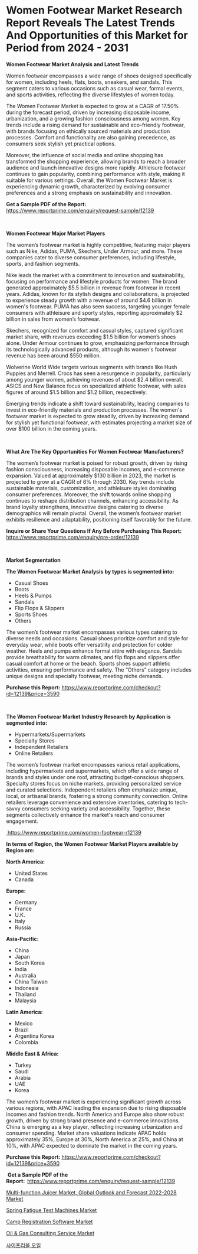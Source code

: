 <p><h1>Women Footwear Market Research Report Reveals The Latest Trends And Opportunities of this Market for Period from 2024 - 2031</h1></p><p><strong>Women Footwear Market Analysis and Latest Trends</strong></p>
<p><p>Women footwear encompasses a wide range of shoes designed specifically for women, including heels, flats, boots, sneakers, and sandals. This segment caters to various occasions such as casual wear, formal events, and sports activities, reflecting the diverse lifestyles of women today. </p><p>The Women Footwear Market is expected to grow at a CAGR of 17.50% during the forecast period, driven by increasing disposable income, urbanization, and a growing fashion consciousness among women. Key trends include a rising demand for sustainable and eco-friendly footwear, with brands focusing on ethically sourced materials and production processes. Comfort and functionality are also gaining precedence, as consumers seek stylish yet practical options. </p><p>Moreover, the influence of social media and online shopping has transformed the shopping experience, allowing brands to reach a broader audience and launch innovative designs more rapidly. Athleisure footwear continues to gain popularity, combining performance with style, making it suitable for various settings. Overall, the Women Footwear Market is experiencing dynamic growth, characterized by evolving consumer preferences and a strong emphasis on sustainability and innovation.</p></p>
<p><strong>Get a Sample PDF of the Report:&nbsp;</strong> <a href="https://www.reportprime.com/enquiry/request-sample/12139">https://www.reportprime.com/enquiry/request-sample/12139</a></p>
<p>&nbsp;</p>
<p><strong>Women Footwear Major Market Players</strong></p>
<p><p>The women’s footwear market is highly competitive, featuring major players such as Nike, Adidas, PUMA, Skechers, Under Armour, and more. These companies cater to diverse consumer preferences, including lifestyle, sports, and fashion segments.</p><p>Nike leads the market with a commitment to innovation and sustainability, focusing on performance and lifestyle products for women. The brand generated approximately $5.5 billion in revenue from footwear in recent years. Adidas, known for its stylish designs and collaborations, is projected to experience steady growth with a revenue of around $4.6 billion in women's footwear. PUMA has also seen success, targeting younger female consumers with athleisure and sporty styles, reporting approximately $2 billion in sales from women’s footwear.</p><p>Skechers, recognized for comfort and casual styles, captured significant market share, with revenues exceeding $1.5 billion for women’s shoes alone. Under Armour continues to grow, emphasizing performance through its technologically advanced products, although its women's footwear revenue has been around $550 million.</p><p>Wolverine World Wide targets various segments with brands like Hush Puppies and Merrell. Crocs has seen a resurgence in popularity, particularly among younger women, achieving revenues of about $2.4 billion overall. ASICS and New Balance focus on specialized athletic footwear, with sales figures of around $1.5 billion and $1.2 billion, respectively.</p><p>Emerging trends indicate a shift toward sustainability, leading companies to invest in eco-friendly materials and production processes. The women's footwear market is expected to grow steadily, driven by increasing demand for stylish yet functional footwear, with estimates projecting a market size of over $100 billion in the coming years.</p></p>
<p>&nbsp;</p>
<p><strong>What Are The Key Opportunities For Women Footwear Manufacturers?</strong></p>
<p><p>The women’s footwear market is poised for robust growth, driven by rising fashion consciousness, increasing disposable incomes, and e-commerce expansion. Valued at approximately $130 billion in 2023, the market is projected to grow at a CAGR of 6% through 2030. Key trends include sustainable materials, customization, and athleisure styles dominating consumer preferences. Moreover, the shift towards online shopping continues to reshape distribution channels, enhancing accessibility. As brand loyalty strengthens, innovative designs catering to diverse demographics will remain pivotal. Overall, the women’s footwear market exhibits resilience and adaptability, positioning itself favorably for the future.</p></p>
<p><strong>Inquire or Share Your Questions If Any Before Purchasing This Report:</strong> <a href="https://www.reportprime.com/enquiry/pre-order/12139">https://www.reportprime.com/enquiry/pre-order/12139</a></p>
<p>&nbsp;</p>
<p><strong>Market Segmentation</strong></p>
<p><strong>The Women Footwear Market Analysis by types is segmented into:</strong></p>
<p><ul><li>Casual Shoes</li><li>Boots</li><li>Heels & Pumps</li><li>Sandals</li><li>Flip Flops & Slippers</li><li>Sports Shoes</li><li>Others</li></ul></p>
<p><p>The women’s footwear market encompasses various types catering to diverse needs and occasions. Casual shoes prioritize comfort and style for everyday wear, while boots offer versatility and protection for colder weather. Heels and pumps enhance formal attire with elegance. Sandals provide breathability for warm climates, and flip flops and slippers offer casual comfort at home or the beach. Sports shoes support athletic activities, ensuring performance and safety. The “Others” category includes unique designs and specialty footwear, meeting niche demands.</p></p>
<p><strong>Purchase this Report:&nbsp;</strong><a href="https://www.reportprime.com/checkout?id=12139&price=3590">https://www.reportprime.com/checkout?id=12139&price=3590</a></p>
<p>&nbsp;</p>
<p><strong>The Women Footwear Market Industry Research by Application is segmented into:</strong></p>
<p><ul><li>Hypermarkets/Supermarkets</li><li>Specialty Stores</li><li>Independent Retailers</li><li>Online Retailers</li></ul></p>
<p><p>The women’s footwear market encompasses various retail applications, including hypermarkets and supermarkets, which offer a wide range of brands and styles under one roof, attracting budget-conscious shoppers. Specialty stores focus on niche markets, providing personalized service and curated selections. Independent retailers often emphasize unique, local, or artisanal brands, fostering a strong community connection. Online retailers leverage convenience and extensive inventories, catering to tech-savvy consumers seeking variety and accessibility. Together, these segments collectively enhance the market's reach and consumer engagement.</p></p>
<p><a href="https://www.reportprime.com/women-footwear-r12139">&nbsp;https://www.reportprime.com/women-footwear-r12139</a></p>
<p><strong>In terms of Region, the Women Footwear Market Players available by Region are:</strong></p>
<p>
    <p> <strong> North America: </strong>
        <ul>
            <li>United States</li>
            <li>Canada</li>
        </ul>
        </p> 
    <p> <strong> Europe: </strong>
        <ul>
            <li>Germany</li>
            <li>France</li>
            <li>U.K.</li>
            <li>Italy</li>
            <li>Russia</li>
        </ul>
        </p> 
    <p> <strong> Asia-Pacific: </strong>
        <ul>
            <li>China</li>
            <li>Japan</li>
            <li>South Korea</li>
            <li>India</li>
            <li>Australia</li>
            <li>China Taiwan</li>
            <li>Indonesia</li>
            <li>Thailand</li>
            <li>Malaysia</li>
        </ul>
        </p> 
    <p> <strong> Latin America: </strong>
        <ul>
            <li>Mexico</li>
            <li>Brazil</li>
            <li>Argentina Korea</li>
            <li>Colombia</li>
        </ul>
        </p> 
    <p> <strong> Middle East & Africa: </strong>
        <ul>
            <li>Turkey</li>
            <li>Saudi</li>
            <li>Arabia</li>
            <li>UAE</li>
            <li>Korea</li>
        </ul>
    </p>
    </p>
<p><p>The women’s footwear market is experiencing significant growth across various regions, with APAC leading the expansion due to rising disposable incomes and fashion trends. North America and Europe also show robust growth, driven by strong brand presence and e-commerce innovations. China is emerging as a key player, reflecting increasing urbanization and consumer spending. Market share valuations indicate APAC holds approximately 35%, Europe at 30%, North America at 25%, and China at 10%, with APAC expected to dominate the market in the coming years.</p></p>
<p><strong>Purchase this Report: </strong><a href="https://www.reportprime.com/checkout?id=12139&price=3590">https://www.reportprime.com/checkout?id=12139&price=3590</a></p>
<p>&nbsp;<strong>Get a Sample PDF of the Report:&nbsp;&nbsp;</strong><a href="https://www.reportprime.com/enquiry/request-sample/12139">https://www.reportprime.com/enquiry/request-sample/12139</a></p>
<p><strong></strong></p>
<p><p><a href="https://www.linkedin.com/pulse/multi-function-juicer-market-global-outlook-forecast-2022-2028-o8vte?trackingId=8XKzn%2FGfQZCgi3lcFAwvkQ%3D%3D">Multi-function Juicer Market, Global Outlook and Forecast 2022-2028 Market</a></p><p><a href="https://issuu.com/reportprime-2/docs/spring-fatigue-test-machines-market_c0274ef6cfb70d">Spring Fatigue Test Machines Market</a></p><p><a href="https://medium.com/@mayekuhic78/strategic-market-insights-into-the-global-camp-registration-software-market-2024-2031-f56efa6cf1d4">Camp Registration Software Market</a></p><p><a href="https://medium.com/@kimwalker1923/oil-gas-consulting-service-market-global-market-trends-and-market-forecast-2024-2031-7f21c61c5a50">Oil & Gas Consulting Service Market</a></p><p><a href="https://medium.com/@nargishadi90/%EC%82%AC%EC%9D%B4%ED%94%84%EB%A6%AC%EC%98%AC-%EC%98%A4%EC%9D%BC-%EC%8B%9C%EC%9E%A5-%EC%98%88%EC%B8%A1-%EC%8B%9C%EC%9E%A5-%EB%8F%99%ED%96%A5-%EB%B0%8F-%EC%98%81%ED%96%A5-%EB%B6%84%EC%84%9D-2024-2031-82e35b47985b">사이프리올 오일</a></p></p>